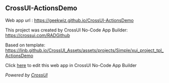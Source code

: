 ## CrossUI-ActionsDemo
Web app url : https://geekwiz.github.io/CrossUI-ActionsDemo

This project was created by CrossUI No-Code App Builder: https://crossui.com/RADGithub

Based on template: https://linb.github.io/CrossUI_Assets/assets/projects/Simple/xui_project_tpl_ActionsDemo

Click [here](https://crossui.com/RADGithub/#!from=github&owner=geekwiz&repo=CrossUI-ActionsDemo) to edit this web app in CrossUI No-Code App Builder

<i>Powered by [CrossUI](https://crossui.com)</i>
